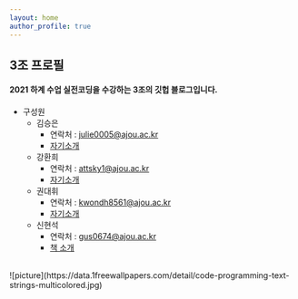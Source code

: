 ```yaml
---
layout: home
author_profile: true
---
```



## 3조 프로필
####  2021 하계 수업 실전코딩을 수강하는 3조의 깃헙 블로그입니다.
* 구성원
  * 김승은
    * 연락처 : julie0005@ajou.ac.kr
    * [자기소개](https://julie0005.github.io/group3_blog/hello/)
  * 강환희
    * 연락처 : attsky1@ajou.ac.kr
    * [자기소개](https://julie0005.github.io/group3_blog/hello2/)
  * 권대휘
    * 연락처 : kwondh8561@ajou.ac.kr
    * [자기소개](https://julie0005.github.io/group3_blog/hello3/)
  * 신현석
    * 연락처 : gus0674@ajou.ac.kr
    * [책 소개](https://julie0005.github.io/group3_blog/hello4/)
<br/>
![picture](https://data.1freewallpapers.com/detail/code-programming-text-strings-multicolored.jpg)


